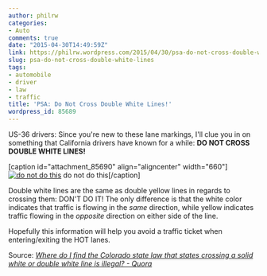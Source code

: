 ```yaml
---
author: philrw
categories:
- Auto
comments: true
date: "2015-04-30T14:49:59Z"
link: https://philrw.wordpress.com/2015/04/30/psa-do-not-cross-double-white-lines/
slug: psa-do-not-cross-double-white-lines
tags:
- automobile
- driver
- law
- traffic
title: 'PSA: Do Not Cross Double White Lines!'
wordpress_id: 85689
---
```


US-36 drivers: Since you're new to these lane markings, I'll clue you in on something that California drivers have known for a while: **DO NOT CROSS DOUBLE WHITE LINES!**

[caption id="attachment_85690" align="aligncenter" width="660"][![do not do this](http://philrw.files.wordpress.com/2015/04/2015-04-30-crossing-double-white-1024x5761.png)](http://philrw.files.wordpress.com/2015/04/2015-04-30-crossing-double-white.png) do not do this[/caption]

Double white lines are the same as double yellow lines in regards to crossing them: DON'T DO IT! The only difference is that the white color indicates that traffic is flowing in the _same_ direction, while yellow indicates traffic flowing in the _opposite_ direction on either side of the line.

Hopefully this information will help you avoid a traffic ticket when entering/exiting the HOT lanes.

Source: _[Where do I find the Colorado state law that states crossing a solid white or double white line is illegal? - Quora](http://www.quora.com/Where-do-I-find-the-Colorado-state-law-that-states-crossing-a-solid-white-or-double-white-line-is-illegal)_


